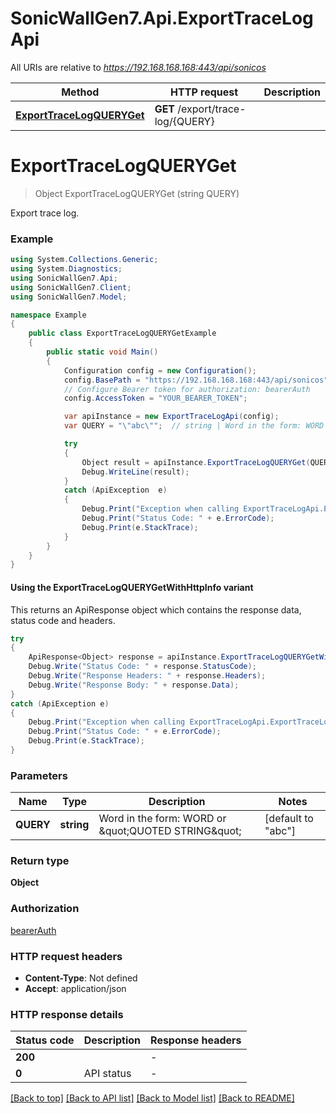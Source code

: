 # SonicWallGen7.Api.ExportTraceLogApi

All URIs are relative to *https://192.168.168.168:443/api/sonicos*

| Method | HTTP request | Description |
|--------|--------------|-------------|
| [**ExportTraceLogQUERYGet**](ExportTraceLogApi.md#exporttracelogqueryget) | **GET** /export/trace-log/{QUERY} |  |

<a id="exporttracelogqueryget"></a>
# **ExportTraceLogQUERYGet**
> Object ExportTraceLogQUERYGet (string QUERY)



Export trace log.

### Example
```csharp
using System.Collections.Generic;
using System.Diagnostics;
using SonicWallGen7.Api;
using SonicWallGen7.Client;
using SonicWallGen7.Model;

namespace Example
{
    public class ExportTraceLogQUERYGetExample
    {
        public static void Main()
        {
            Configuration config = new Configuration();
            config.BasePath = "https://192.168.168.168:443/api/sonicos";
            // Configure Bearer token for authorization: bearerAuth
            config.AccessToken = "YOUR_BEARER_TOKEN";

            var apiInstance = new ExportTraceLogApi(config);
            var QUERY = "\"abc\"";  // string | Word in the form: WORD or \"QUOTED STRING\" (default to "abc")

            try
            {
                Object result = apiInstance.ExportTraceLogQUERYGet(QUERY);
                Debug.WriteLine(result);
            }
            catch (ApiException  e)
            {
                Debug.Print("Exception when calling ExportTraceLogApi.ExportTraceLogQUERYGet: " + e.Message);
                Debug.Print("Status Code: " + e.ErrorCode);
                Debug.Print(e.StackTrace);
            }
        }
    }
}
```

#### Using the ExportTraceLogQUERYGetWithHttpInfo variant
This returns an ApiResponse object which contains the response data, status code and headers.

```csharp
try
{
    ApiResponse<Object> response = apiInstance.ExportTraceLogQUERYGetWithHttpInfo(QUERY);
    Debug.Write("Status Code: " + response.StatusCode);
    Debug.Write("Response Headers: " + response.Headers);
    Debug.Write("Response Body: " + response.Data);
}
catch (ApiException e)
{
    Debug.Print("Exception when calling ExportTraceLogApi.ExportTraceLogQUERYGetWithHttpInfo: " + e.Message);
    Debug.Print("Status Code: " + e.ErrorCode);
    Debug.Print(e.StackTrace);
}
```

### Parameters

| Name | Type | Description | Notes |
|------|------|-------------|-------|
| **QUERY** | **string** | Word in the form: WORD or \&quot;QUOTED STRING\&quot; | [default to &quot;abc&quot;] |

### Return type

**Object**

### Authorization

[bearerAuth](../README.md#bearerAuth)

### HTTP request headers

 - **Content-Type**: Not defined
 - **Accept**: application/json


### HTTP response details
| Status code | Description | Response headers |
|-------------|-------------|------------------|
| **200** |  |  -  |
| **0** | API status |  -  |

[[Back to top]](#) [[Back to API list]](../README.md#documentation-for-api-endpoints) [[Back to Model list]](../README.md#documentation-for-models) [[Back to README]](../README.md)

